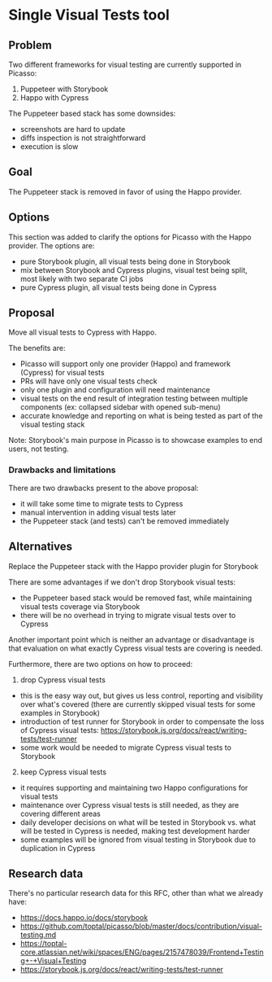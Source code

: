 # Single Visual Tests tool

## Problem

Two different frameworks for visual testing are currently supported in Picasso:
1. Puppeteer with Storybook
2. Happo with Cypress

The Puppeteer based stack has some downsides:
- screenshots are hard to update
- diffs inspection is not straightforward
- execution is slow

## Goal

The Puppeteer stack is removed in favor of using the Happo provider.

## Options

This section was added to clarify the options for Picasso with the Happo provider.
The options are:
- pure Storybook plugin, all visual tests being done in Storybook
- mix between Storybook and Cypress plugins, visual test being split, most likely with two separate CI jobs
- pure Cypress plugin, all visual tests being done in Cypress

## Proposal

Move all visual tests to Cypress with Happo.

The benefits are:
- Picasso will support only one provider (Happo) and framework (Cypress) for visual tests
- PRs will have only one visual tests check
- only one plugin and configuration will need maintenance
- visual tests on the end result of integration testing between multiple components (ex: collapsed sidebar with opened sub-menu)
- accurate knowledge and reporting on what is being tested as part of the visual testing stack

Note: Storybook's main purpose in Picasso is to showcase examples to end users, not testing.

### Drawbacks and limitations

There are two drawbacks present to the above proposal:
- it will take some time to migrate tests to Cypress
- manual intervention in adding visual tests later
- the Puppeteer stack (and tests) can't be removed immediately

## Alternatives

Replace the Puppeteer stack with the Happo provider plugin for Storybook

There are some advantages if we don't drop Storybook visual tests:
- the Puppeteer based stack would be removed fast, while maintaining visual tests coverage via Storybook
- there will be no overhead in trying to migrate visual tests over to Cypress

Another important point which is neither an advantage or disadvantage is that evaluation on what exactly Cypress visual tests are covering is needed.

Furthermore, there are two options on how to proceed:
1. drop Cypress visual tests
- this is the easy way out, but gives us less control, reporting and visibility over what's covered (there are currently skipped visual tests for some examples in Storybook)
- introduction of test runner for Storybook in order to compensate the loss of Cypress visual tests: https://storybook.js.org/docs/react/writing-tests/test-runner
- some work would be needed to migrate Cypress visual tests to Storybook
2. keep Cypress visual tests
- it requires supporting and maintaining two Happo configurations for visual tests
- maintenance over Cypress visual tests is still needed, as they are covering different areas
- daily developer decisions on what will be tested in Storybook vs. what will be tested in Cypress is needed, making test development harder
- some examples will be ignored from visual testing in Storybook due to duplication in Cypress

## Research data

There's no particular research data for this RFC, other than what we already have:
- https://docs.happo.io/docs/storybook
- https://github.com/toptal/picasso/blob/master/docs/contribution/visual-testing.md
- https://toptal-core.atlassian.net/wiki/spaces/ENG/pages/2157478039/Frontend+Testing+-+Visual+Testing
- https://storybook.js.org/docs/react/writing-tests/test-runner
